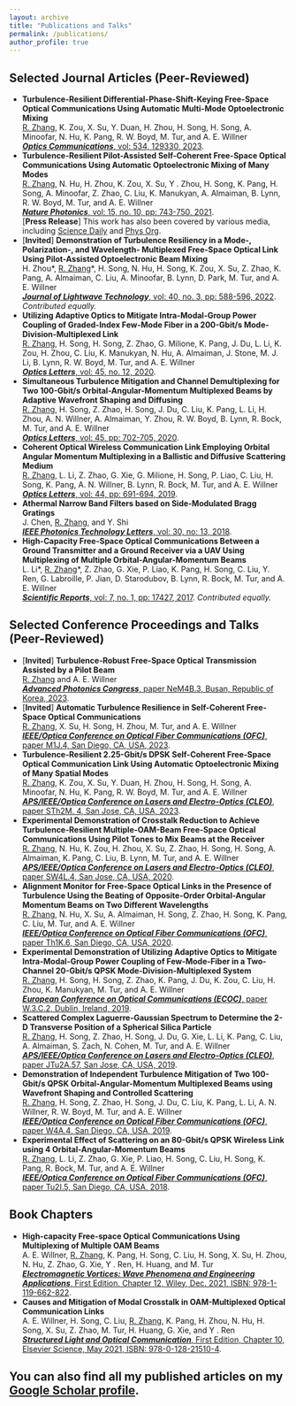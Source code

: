```yaml
---
layout: archive
title: "Publications and Talks"
permalink: /publications/
author_profile: true
---
```


Selected Journal Articles (Peer-Reviewed)
----------------------------------------------
* **Turbulence-Resilient Differential-Phase-Shift-Keying Free-Space Optical Communications Using Automatic Multi-Mode Optoelectronic Mixing**\
<u>R. Zhang</u>, K. Zou, X. Su, Y. Duan, H. Zhou, H. Song, H. Song, A. Minoofar, N. Hu, K. Pang, R. W. Boyd, M. Tur, and A. E. Willner\
[***Optics Communications***, vol: 534, 129330, 2023](https://www.sciencedirect.com/science/article/abs/pii/S0030401823000767).
* **Turbulence-Resilient Pilot-Assisted Self-Coherent Free-Space Optical Communications Using Automatic Optoelectronic Mixing of Many Modes**\
<u>R. Zhang</u>, N. Hu, H. Zhou, K. Zou, X. Su, Y . Zhou, H. Song, K. Pang, H. Song, A. Minoofar, Z. Zhao, C. Liu, K.
Manukyan, A. Almaiman, B. Lynn, R. W. Boyd, M. Tur, and A. E. Willner\
[***Nature Photonics***, vol: 15, no. 10, pp: 743-750, 2021](https://www.nature.com/articles/s41566-021-00877-w).\
[**Press Release**] This work has also been covered by various media, including [Science Daily](https://www.sciencedaily.com/releases/2021/10/211021121055.htm) and [Phys Org](https://phys.org/news/2021-10-optical-pairing-wireless.html).
* [**Invited**] **Demonstration of Turbulence Resiliency in a Mode-, Polarization-, and Wavelength- Multiplexed Free-Space Optical Link Using Pilot-Assisted Optoelectronic Beam Mixing**\
H. Zhou\*, <u>R. Zhang</u>\*, H. Song, N. Hu, H. Song, K. Zou, X. Su, Z. Zhao, K. Pang, A. Almaiman, C. Liu, A.
Minoofar, B. Lynn, D. Park, M. Tur, and A. E. Willner\
[***Journal of Lightwave Technology***, vol: 40, no. 3, pp: 588-596, 2022](https://ieeexplore.ieee.org/abstract/document/9695404). *Contributed equally.*
* **Utilizing Adaptive Optics to Mitigate Intra-Modal-Group Power Coupling of Graded-Index Few-Mode Fiber in a 200-Gbit/s Mode-Division-Multiplexed Link**\
<u>R. Zhang</u>, H. Song, H. Song, Z. Zhao, G. Milione, K. Pang, J. Du, L. Li, K. Zou, H. Zhou, C. Liu, K. Manukyan,
N. Hu, A. Almaiman, J. Stone, M. J. Li, B. Lynn, R. W. Boyd, M. Tur, and A. E. Willner\
[***Optics Letters***, vol: 45, no. 12, 2020](https://opg.optica.org/ol/abstract.cfm?uri=ol-45-13-3577). 
* **Simultaneous Turbulence Mitigation and Channel Demultiplexing for Two 100-Gbit/s Orbital-Angular-Momentum Multiplexed Beams by Adaptive Wavefront Shaping and Diffusing**\
<u>R. Zhang</u>, H. Song, Z. Zhao, H. Song, J. Du, C. Liu, K. Pang, L. Li, H. Zhou, A. N. Willner, A. Almaiman, Y.
Zhou, R. W. Boyd, B. Lynn, R. Bock, M. Tur, and A. E. Willner\
[***Optics Letters***, vol: 45, pp: 702-705, 2020](https://opg.optica.org/ol/abstract.cfm?uri=ol-45-3-702).
* **Coherent Optical Wireless Communication Link Employing Orbital Angular Momentum Multiplexing in a Ballistic and Diffusive Scattering Medium**\
<u>R. Zhang</u>, L. Li, Z. Zhao, G. Xie, G. Milione, H. Song, P. Liao, C. Liu, H. Song, K. Pang, A. N. Willner, B. Lynn,
R. Bock, M. Tur, and A. E. Willner\
[***Optics Letters***, vol: 44, pp: 691-694, 2019](https://opg.optica.org/abstract.cfm?uri=ol-44-3-691).
* **Athermal Narrow Band Filters based on Side-Modulated Bragg Gratings**\
J. Chen, <u>R. Zhang</u>, and Y. Shi\
[***IEEE Photonics Technology Letters***, vol: 30, no: 13, 2018](https://ieeexplore.ieee.org/document/8367815).
* **High-Capacity Free-Space Optical Communications Between a Ground Transmitter and a Ground Receiver via a UAV Using Multiplexing of Multiple Orbital-Angular-Momentum Beams**\
L. Li\*, <u>R. Zhang</u>\*, Z. Zhao, G. Xie, P. Liao, K. Pang, H. Song, C. Liu, Y. Ren, G. Labroille, P. Jian, D. Starodubov,
B. Lynn, R. Bock, M. Tur, and A. E. Willner\
[***Scientific Reports***, vol: 7, no. 1, pp: 17427, 2017](https://www.nature.com/articles/s41598-017-17580-y). *Contributed equally.*


Selected Conference Proceedings and Talks (Peer-Reviewed)
-------------------------------------------------------
* [**Invited**] **Turbulence-Robust Free-Space Optical Transmission Assisted by a Pilot Beam**\
<u>R. Zhang</u> and A. E. Willner\
[***Advanced Photonics Congress***, paper NeM4B.3, Busan, Republic of Korea, 2023](https://opg.optica.org/abstract.cfm?uri=Networks-2023-NeM4B.3).
* [**Invited**] **Automatic Turbulence Resilience in Self-Coherent Free-Space Optical Communications**\
<u>R. Zhang</u>, X. Su, H. Song, H. Zhou, M. Tur, and A. E. Willner\
[***IEEE/Optica Conference on Optical Fiber Communications (OFC)***, paper M1J.4, San Diego, CA, USA, 2023](https://opg.optica.org/abstract.cfm?uri=OFC-2023-M1J.4).
* **Turbulence-Resilient 2.25-Gbit/s DPSK Self-Coherent Free-Space Optical Communication Link Using Automatic Optoelectronic Mixing of Many Spatial Modes**\
<u>R. Zhang</u>, K. Zou, X. Su, Y. Duan, H. Zhou, H. Song, H. Song, A. Minoofar, N. Hu, K. Pang, R. W. Boyd, M. Tur, and A. E. Willner\
[***APS/IEEE/Optica Conference on Lasers and Electro-Optics (CLEO)***, paper STh2M. 4, San Jose, CA, USA,  2023](https://opg.optica.org/abstract.cfm?uri=CLEO_SI-2022-STh2M.4).
* **Experimental Demonstration of Crosstalk Reduction to Achieve Turbulence-Resilient Multiple-OAM-Beam Free-Space Optical Communications Using Pilot Tones to Mix Beams at the Receiver**\
<u>R. Zhang</u>, N. Hu, K. Zou, H. Zhou, X. Su, Z. Zhao, H. Song, H. Song, A. Almaiman, K. Pang, C. Liu, B. Lynn, M. Tur, and A. E. Willner\
[***APS/IEEE/Optica Conference on Lasers and Electro-Optics (CLEO)***, paper SW4L.4, San Jose, CA, USA, 2020](https://opg.optica.org/abstract.cfm?uri=CLEO_SI-2020-SW4L.4).
* **Alignment Monitor for Free-Space Optical Links in the Presence of Turbulence Using the Beating of Opposite-Order Orbital-Angular Momentum Beams on Two Different Wavelengths**\
<u>R. Zhang</u>, N. Hu, X. Su, A. Almaiman, H. Song, Z. Zhao, H. Song, K. Pang, C. Liu, M. Tur, and A. E. Willner\
[***IEEE/Optica Conference on Optical Fiber Communications (OFC)***, paper Th1K.6, San Diego, CA, USA, 2020](https://ieeexplore.ieee.org/abstract/document/9083646).
* **Experimental Demonstration of Utilizing Adaptive Optics to Mitigate Intra-Modal-Group Power Coupling of Few-Mode-Fiber in a Two-Channel 20-Gbit/s QPSK Mode-Division-Multiplexed System**\
<u>R. Zhang</u>, H. Song, H. Song, Z. Zhao, K. Pang, J. Du, K. Zou, C. Liu, H. Zhou, K. Manukyan, M. Tur, and A. E.
Willner\
[***European Conference on Optical Communications (ECOC)***, paper W.3.C.2, Dublin, Ireland, 2019](https://ieeexplore.ieee.org/abstract/document/9125677).
* **Scattered Complex Laguerre-Gaussian Spectrum to Determine the 2-D Transverse Position of a Spherical Silica Particle**\
<u>R. Zhang</u>, H. Song, Z. Zhao, H. Song, J. Du, G. Xie, L. Li, K. Pang, C. Liu, A. Almaiman, S. Zach, N. Cohen, M.
Tur, and A. E. Willner\
[***APS/IEEE/Optica Conference on Lasers and Electro-Optics (CLEO)***, paper JTu2A.57, San Jose, CA, USA, 2019](https://opg.optica.org/abstract.cfm?uri=cleo_qels-2019-JTu2A.57).
* **Demonstration of Independent Turbulence Mitigation of Two 100-Gbit/s QPSK Orbital-Angular-Momentum Multiplexed Beams using Wavefront Shaping and Controlled Scattering**\
<u>R. Zhang</u>, H. Song, Z. Zhao, H. Song, J. Du, C. Liu, K. Pang, L. Li, A. N. Willner, R. W. Boyd, M. Tur, and A. E.
Willner\
[***IEEE/Optica Conference on Optical Fiber Communications (OFC)***, paper W4A.4, San Diego, CA, USA, 2019](https://ieeexplore.ieee.org/abstract/document/8696801).
* **Experimental Effect of Scattering on an 80-Gbit/s QPSK Wireless Link using 4 Orbital-Angular-Momentum Beams**\
<u>R. Zhang</u>, L. Li, Z. Zhao, G. Xie, P. Liao, H. Song, C. Liu, H. Song, K. Pang, R. Bock, M. Tur, and A. E. Willner\
[***IEEE/Optica Conference on Optical Fiber Communications (OFC)***, paper Tu2I.5, San Diego, CA, USA, 2018](https://opg.optica.org/abstract.cfm?uri=OFC-2018-Tu2I.5).


Book Chapters
-------------------------------------------------------
* **High-capacity Free-space Optical Communications Using Multiplexing of Multiple OAM
Beams**\
A. E. Willner, <u>R. Zhang</u>, K. Pang, H. Song, C. Liu, H. Song, X. Su, H. Zhou, N. Hu, Z. Zhao, G. Xie, Y . Ren, H.
Huang, and M. Tur\
[***Electromagnetic Vortices: Wave Phenomena and Engineering Applications***, First Edition. Chapter 12,
Wiley, Dec. 2021, ISBN: 978-1-119-662-822](https://onlinelibrary.wiley.com/doi/abs/10.1002/9781119662945.ch12).
* **Causes and Mitigation of Modal Crosstalk in OAM-Multiplexed Optical Communication
Links**\
A. E. Willner, H. Song, C. Liu, <u>R. Zhang</u>, K. Pang, H. Zhou, N. Hu, H. Song, X. Su, Z. Zhao, M. Tur, H. Huang,
G. Xie, and Y . Ren\
[***Structured Light and Optical Communication***, First Edition, Chapter 10, Elsevier Science, May 2021,
ISBN: 978-0-128-21510-4](https://www.sciencedirect.com/science/article/abs/pii/B9780128215104000169).

You can also find all my published articles on my [Google Scholar profile](https://scholar.google.com/citations?user=Ih1uYjsAAAAJ&hl=en).
-------------------------------------------------------------------
